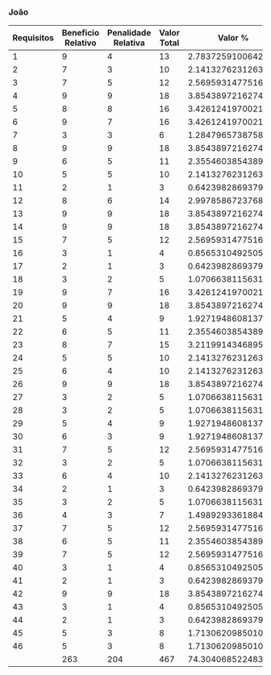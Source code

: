 ### João

|  Requisitos | Beneficio Relativo | Penalidade Relativa | Valor Total | Valor % | Custo Relativo | Custo % | Risco Relativo | Risco % | Prioridade |
|  ------ | ------ | ------ | ------ | ------ | ------ | ------ | ------ | ------ | ------ |
|  1 | 9 | 4 | 13 | 2.7837259100642395 | 5 | 2.1834061135371177 | 5 | 2.8735632183908044 | 0.5504731643296263 |
|  2 | 7 | 3 | 10 | 2.141327623126338 | 6 | 2.6200873362445414 | 5 | 2.8735632183908044 | 0.3897822771635087 |
|  3 | 7 | 5 | 12 | 2.569593147751606 | 4 | 1.7467248908296942 | 3 | 1.7241379310344827 | 0.740332672200365 |
|  4 | 9 | 9 | 18 | 3.854389721627409 | 9 | 3.9301310043668125 | 6 | 3.4482758620689653 | 0.5223877988026044 |
|  5 | 8 | 8 | 16 | 3.4261241970021414 | 7 | 3.056768558951965 | 5 | 2.8735632183908044 | 0.5777289240530992 |
|  6 | 9 | 7 | 16 | 3.4261241970021414 | 5 | 2.1834061135371177 | 5 | 2.8735632183908044 | 0.6775054330210786 |
|  7 | 3 | 3 | 6 | 1.284796573875803 | 3 | 1.3100436681222707 | 3 | 1.7241379310344827 | 0.42344089563817405 |
|  8 | 9 | 9 | 18 | 3.854389721627409 | 7 | 3.056768558951965 | 3 | 1.7241379310344827 | 0.8062047918528384 |
|  9 | 6 | 5 | 11 | 2.355460385438972 | 9 | 3.9301310043668125 | 8 | 4.597701149425287 | 0.27620857715774366 |
|  10 | 5 | 5 | 10 | 2.141327623126338 | 4 | 1.7467248908296942 | 3 | 1.7241379310344827 | 0.6169438935003042 |
|  11 | 2 | 1 | 3 | 0.6423982869379015 | 3 | 1.3100436681222707 | 3 | 1.7241379310344827 | 0.21172044781908703 |
|  12 | 8 | 6 | 14 | 2.9978586723768736 | 5 | 2.1834061135371177 | 5 | 2.8735632183908044 | 0.5928172538934438 |
|  13 | 9 | 9 | 18 | 3.854389721627409 | 9 | 3.9301310043668125 | 7 | 4.022988505747127 | 0.4846387278257044 |
|  14 | 9 | 9 | 18 | 3.854389721627409 | 7 | 3.056768558951965 | 6 | 3.4482758620689653 | 0.5925231977159172 |
|  15 | 7 | 5 | 12 | 2.569593147751606 | 4 | 1.7467248908296942 | 3 | 1.7241379310344827 | 0.740332672200365 |
|  16 | 3 | 1 | 4 | 0.8565310492505354 | 4 | 1.7467248908296942 | 3 | 1.7241379310344827 | 0.2467775574001217 |
|  17 | 2 | 1 | 3 | 0.6423982869379015 | 4 | 1.7467248908296942 | 3 | 1.7241379310344827 | 0.18508316805009126 |
|  18 | 3 | 2 | 5 | 1.070663811563169 | 4 | 1.7467248908296942 | 2 | 1.1494252873563218 | 0.36968518401686346 |
|  19 | 9 | 7 | 16 | 3.4261241970021414 | 7 | 3.056768558951965 | 6 | 3.4482758620689653 | 0.5266872868585931 |
|  20 | 9 | 9 | 18 | 3.854389721627409 | 1 | 0.43668122270742354 | 1 | 0.5747126436781609 | 3.810968060743567 |
|  21 | 5 | 4 | 9 | 1.9271948608137044 | 7 | 3.056768558951965 | 7 | 4.022988505747127 | 0.2722120043388262 |
|  22 | 6 | 5 | 11 | 2.355460385438972 | 6 | 2.6200873362445414 | 5 | 2.8735632183908044 | 0.42876050487985967 |
|  23 | 8 | 7 | 15 | 3.2119914346895073 | 5 | 2.1834061135371177 | 4 | 2.2988505747126435 | 0.7166014037325763 |
|  24 | 5 | 5 | 10 | 2.141327623126338 | 4 | 1.7467248908296942 | 3 | 1.7241379310344827 | 0.6169438935003042 |
|  25 | 6 | 4 | 10 | 2.141327623126338 | 6 | 2.6200873362445414 | 6 | 3.4482758620689653 | 0.3528674130318117 |
|  26 | 9 | 9 | 18 | 3.854389721627409 | 7 | 3.056768558951965 | 5 | 2.8735632183908044 | 0.6499450395597365 |
|  27 | 3 | 2 | 5 | 1.070663811563169 | 4 | 1.7467248908296942 | 4 | 2.2988505747126435 | 0.2646505597738588 |
|  28 | 3 | 2 | 5 | 1.070663811563169 | 4 | 1.7467248908296942 | 4 | 2.2988505747126435 | 0.2646505597738588 |
|  29 | 5 | 4 | 9 | 1.9271948608137044 | 4 | 1.7467248908296942 | 3 | 1.7241379310344827 | 0.5552495041502737 |
|  30 | 6 | 3 | 9 | 1.9271948608137044 | 5 | 2.1834061135371177 | 2 | 1.1494252873563218 | 0.5782455303010758 |
|  31 | 7 | 5 | 12 | 2.569593147751606 | 6 | 2.6200873362445414 | 4 | 2.2988505747126435 | 0.5223877988026046 |
|  32 | 3 | 2 | 5 | 1.070663811563169 | 5 | 2.1834061135371177 | 3 | 1.7241379310344827 | 0.27399916657383455 |
|  33 | 6 | 4 | 10 | 2.141327623126338 | 3 | 1.3100436681222707 | 1 | 0.5747126436781609 | 1.1361297000145416 |
|  34 | 2 | 1 | 3 | 0.6423982869379015 | 4 | 1.7467248908296942 | 2 | 1.1494252873563218 | 0.22181111041011808 |
|  35 | 3 | 2 | 5 | 1.070663811563169 | 1 | 0.43668122270742354 | 1 | 0.5747126436781609 | 1.0586022390954353 |
|  36 | 4 | 3 | 7 | 1.4989293361884368 | 6 | 2.6200873362445414 | 4 | 2.2988505747126435 | 0.304726215968186 |
|  37 | 7 | 5 | 12 | 2.569593147751606 | 4 | 1.7467248908296942 | 3 | 1.7241379310344827 | 0.740332672200365 |
|  38 | 6 | 5 | 11 | 2.355460385438972 | 6 | 2.6200873362445414 | 5 | 2.8735632183908044 | 0.42876050487985967 |
|  39 | 7 | 5 | 12 | 2.569593147751606 | 5 | 2.1834061135371177 | 3 | 1.7241379310344827 | 0.6575979997772029 |
|  40 | 3 | 1 | 4 | 0.8565310492505354 | 6 | 2.6200873362445414 | 6 | 3.4482758620689653 | 0.1411469652127247 |
|  41 | 2 | 1 | 3 | 0.6423982869379015 | 3 | 1.3100436681222707 | 2 | 1.1494252873563218 | 0.2611938994013023 |
|  42 | 9 | 9 | 18 | 3.854389721627409 | 7 | 3.056768558951965 | 5 | 2.8735632183908044 | 0.6499450395597365 |
|  43 | 3 | 1 | 4 | 0.8565310492505354 | 4 | 1.7467248908296942 | 2 | 1.1494252873563218 | 0.2957481472134908 |
|  44 | 2 | 1 | 3 | 0.6423982869379015 | 2 | 0.8733624454148471 | 1 | 0.5747126436781609 | 0.44362222082023617 |
|  45 | 5 | 3 | 8 | 1.7130620985010707 | 4 | 1.7467248908296942 | 2 | 1.1494252873563218 | 0.5914962944269816 |
|  46 | 5 | 3 | 8 | 1.7130620985010707 | 4 | 1.7467248908296942 | 2 | 1.1494252873563218 | 0.5914962944269816 |
|   | 263 | 204 | 467 | 74.30406852248396 | 229 | 75.98253275109171 | 174 | 75.28735632183908 | 21.397300131849832 |